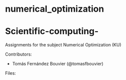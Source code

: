 # numerical_optimization

# Scientific-computing-

Assignments for the subject Numerical Optimization (KU)

Contributors:
 - Tomás Fernández Bouvier (@tomasfbouvier)

Files:

